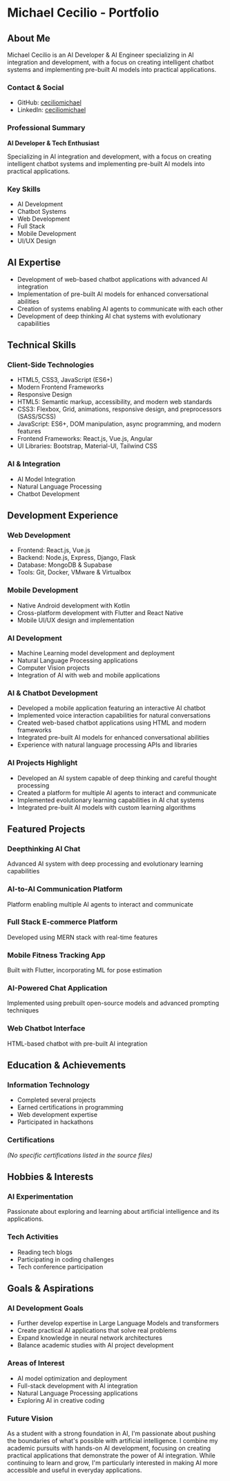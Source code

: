 # Michael Cecilio - Portfolio

## About Me

Michael Cecilio is an AI Developer & AI Engineer specializing in AI integration and development, with a focus on creating intelligent chatbot systems and implementing pre-built AI models into practical applications.

### Contact & Social
- GitHub: [ceciliomichael](https://github.com/ceciliomichael)
- LinkedIn: [ceciliomichael](https://linkedin.com/in/ceciliomichael)

### Professional Summary
**AI Developer & Tech Enthusiast**

Specializing in AI integration and development, with a focus on creating intelligent chatbot systems and implementing pre-built AI models into practical applications.

### Key Skills
- AI Development
- Chatbot Systems
- Web Development
- Full Stack
- Mobile Development
- UI/UX Design

## AI Expertise

- Development of web-based chatbot applications with advanced AI integration
- Implementation of pre-built AI models for enhanced conversational abilities
- Creation of systems enabling AI agents to communicate with each other
- Development of deep thinking AI chat systems with evolutionary capabilities

## Technical Skills

### Client-Side Technologies
- HTML5, CSS3, JavaScript (ES6+)
- Modern Frontend Frameworks
- Responsive Design
- HTML5: Semantic markup, accessibility, and modern web standards
- CSS3: Flexbox, Grid, animations, responsive design, and preprocessors (SASS/SCSS)
- JavaScript: ES6+, DOM manipulation, async programming, and modern features
- Frontend Frameworks: React.js, Vue.js, Angular
- UI Libraries: Bootstrap, Material-UI, Tailwind CSS

### AI & Integration
- AI Model Integration
- Natural Language Processing
- Chatbot Development

## Development Experience

### Web Development
- Frontend: React.js, Vue.js
- Backend: Node.js, Express, Django, Flask
- Database: MongoDB & Supabase
- Tools: Git, Docker, VMware & Virtualbox

### Mobile Development
- Native Android development with Kotlin
- Cross-platform development with Flutter and React Native
- Mobile UI/UX design and implementation

### AI Development
- Machine Learning model development and deployment
- Natural Language Processing applications
- Computer Vision projects
- Integration of AI with web and mobile applications

### AI & Chatbot Development
- Developed a mobile application featuring an interactive AI chatbot
- Implemented voice interaction capabilities for natural conversations
- Created web-based chatbot applications using HTML and modern frameworks
- Integrated pre-built AI models for enhanced conversational abilities
- Experience with natural language processing APIs and libraries

### AI Projects Highlight
- Developed an AI system capable of deep thinking and careful thought processing
- Created a platform for multiple AI agents to interact and communicate
- Implemented evolutionary learning capabilities in AI chat systems
- Integrated pre-built AI models with custom learning algorithms

## Featured Projects

### Deepthinking AI Chat
Advanced AI system with deep processing and evolutionary learning capabilities

### AI-to-AI Communication Platform
Platform enabling multiple AI agents to interact and communicate

### Full Stack E-commerce Platform
Developed using MERN stack with real-time features

### Mobile Fitness Tracking App
Built with Flutter, incorporating ML for pose estimation

### AI-Powered Chat Application
Implemented using prebuilt open-source models and advanced prompting techniques

### Web Chatbot Interface
HTML-based chatbot with pre-built AI integration

## Education & Achievements

### Information Technology
- Completed several projects
- Earned certifications in programming
- Web development expertise
- Participated in hackathons

### Certifications
*(No specific certifications listed in the source files)*

## Hobbies & Interests

### AI Experimentation
Passionate about exploring and learning about artificial intelligence and its applications.

### Tech Activities
- Reading tech blogs
- Participating in coding challenges
- Tech conference participation

## Goals & Aspirations

### AI Development Goals
- Further develop expertise in Large Language Models and transformers
- Create practical AI applications that solve real problems
- Expand knowledge in neural network architectures
- Balance academic studies with AI project development

### Areas of Interest
- AI model optimization and deployment
- Full-stack development with AI integration
- Natural Language Processing applications
- Exploring AI in creative coding

### Future Vision
As a student with a strong foundation in AI, I'm passionate about pushing the boundaries of what's possible with artificial intelligence. I combine my academic pursuits with hands-on AI development, focusing on creating practical applications that demonstrate the power of AI integration. While continuing to learn and grow, I'm particularly interested in making AI more accessible and useful in everyday applications.